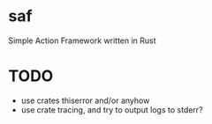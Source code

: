 # saf
Simple Action Framework written in Rust

# TODO
* use crates thiserror and/or anyhow
* use crate tracing, and try to output logs to stderr?